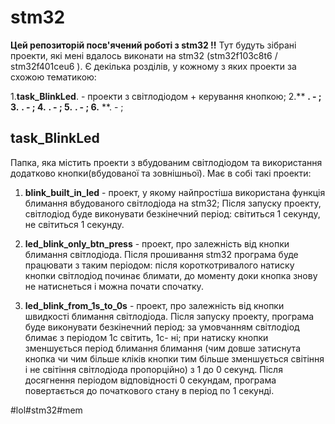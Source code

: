 # stm32


**Цей репозиторій посв'ячений роботі з stm32 !!**
Тут будуть зібрані проекти, які мені вдалось виконати на stm32 (stm32f103c8t6 / stm32f401ceu6 ). Є декілька розділів, у кожному з яких проекти за схожою тематикою:

1.**task_BlinkLed**. - проекти з світлодіодом + керування кнопкою;
2.** **. - ;
3.** **. - ;
4.** **. - ;
5.** **. - ;
6.** **. - ; 


## task_BlinkLed 
Папка, яка містить проекти з вбудованим світлодіодом та використання додатково кнопки(вбудованої та зовнішньої).
Має в собі такі проекти:

1. **blink_built_in_led** - проект, у якому найпростіша використана функція блимання вбудованого світлодіода на stm32;
Після запуску проекту, світлодіод буде виконувати безкінечний період: світиться 1 секунду, не світиться 1 секунду. 
   
2. **led_blink_only_btn_press** - проект, про залежність від кнопки блимання світлодіода.
Після прошивання stm32 програма буде працювати з таким періодом: після короткотривалого натиску кнопки світлодіод починає блимати,
до моменту доки кнопка знову не натиснеться і можна почати спочатку.


3. **led_blink_from_1s_to_0s** - проект, про залежність від кнопки швидкості блимання світлодіода.
Після запуску проекту, програма буде виконувати безкінечний період: за умовчанням світлодіод блимає з періодом 1с світить, 1с- ні; при натиску кнопки зменшується
період блимання блимання (чим довше затиснута кнопка чи чим більше кліків кнопки тим більше зменшується світіння і не світіння світлодіода пропорційно) з 1 до 0 секунд.
 Після досягнення періодом відповідності 0 секундам, програма повертається до початкового стану в період по 1 секунді.





#lol#stm32#mem

